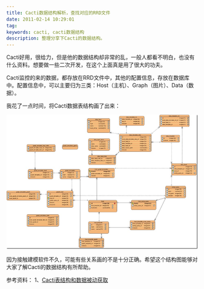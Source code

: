 ```yaml
---
title: Cacti数据结构解析，查找对应的RRD文件
date: 2011-02-14 10:29:01
tag: 
keywords: cacti, cacti数据结构
description: 整理分享下Cacti的数据结构。
---
```


Cacti好用，很给力，但是他的数据结构却非常的乱，一般人都看不明白，也没有什么资料。想要做一些二次开发，在这个上面真是用了很大的功夫。

Cacti监控的来的数据，都存放在RRD文件中，其他的配置信息，存放在数据库中。配置信息中，可以主要归为三类：Host（主机）、Graph（图片）、Data（数据）。

我花了一点时间，将Cacti数据表结构画了出来：

![](20110214-cacti-data-structure/201102141029184757.jpg)

因为接触建模软件不久，可能有些关系画的不是十分正确。希望这个结构图能够对大家了解Cacti的数据结构有所帮助。

参考资料：
1、[Cacti表结构和数据被动获取](http://blog.csdn.net/rj03hou/archive/2010/06/03/5645723.aspx)
